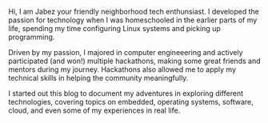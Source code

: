 Hi, I am Jabez your friendly neighborhood tech enthunsiast.
I developed the passion for technology when I was
homeschooled in the earlier parts of my life, spending my time configuring
Linux systems and picking up programming.

Driven by my passion, I majored in computer engineeering and actively participated (and won!) multiple hackathons, making
some great friends and mentors during my journey. Hackathons also allowed
me to apply my technical skills in helping the community meaningfully.

I started out this blog to document my adventures in exploring different
technologies, covering topics on embedded, operating systems, software, cloud, and
even some of my experiences in real life.
